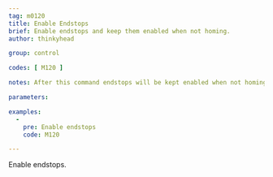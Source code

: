 ```yaml
---
tag: m0120
title: Enable Endstops
brief: Enable endstops and keep them enabled when not homing.
author: thinkyhead

group: control

codes: [ M120 ]

notes: After this command endstops will be kept enabled when not homing. This may have side-effects if using `SD_ABORT_ON_ENDSTOP_HIT`.

parameters:

examples:
  -
    pre: Enable endstops
    code: M120

---
```


Enable endstops.
